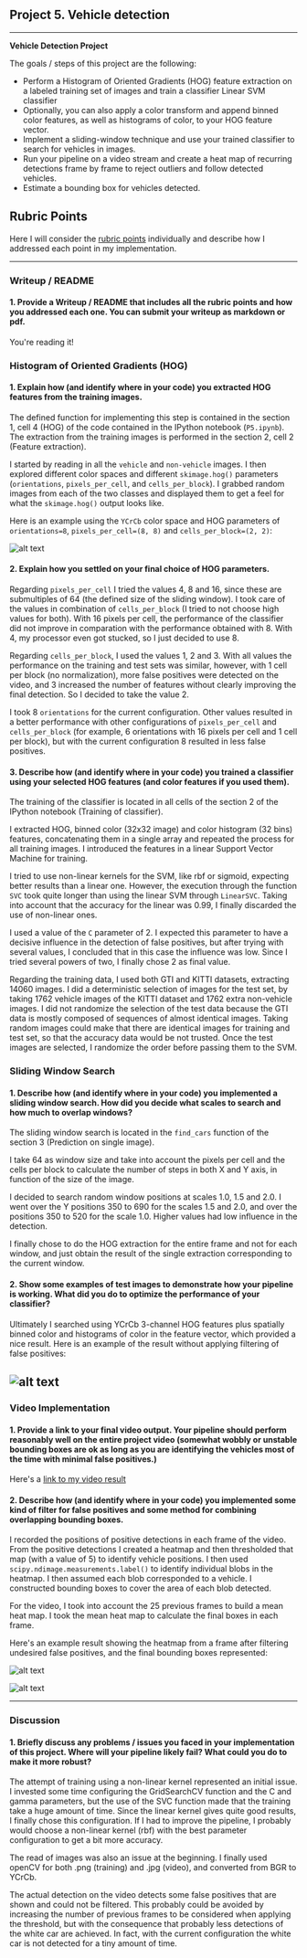 ## Project 5. Vehicle detection

---

**Vehicle Detection Project**

The goals / steps of this project are the following:

* Perform a Histogram of Oriented Gradients (HOG) feature extraction on a labeled training set of images and train a classifier Linear SVM classifier
* Optionally, you can also apply a color transform and append binned color features, as well as histograms of color, to your HOG feature vector.
* Implement a sliding-window technique and use your trained classifier to search for vehicles in images.
* Run your pipeline on a video stream and create a heat map of recurring detections frame by frame to reject outliers and follow detected vehicles.
* Estimate a bounding box for vehicles detected.

[//]: # (Image References)
[image2]: ./output_images/hog.png
[image3]: ./output_images/predictions.png
[image4]: ./output_images/filter_false_positives.png

## Rubric Points

Here I will consider the [rubric points](https://review.udacity.com/#!/rubrics/513/view) individually and describe how I addressed each point in my implementation.   

---
### Writeup / README

#### 1. Provide a Writeup / README that includes all the rubric points and how you addressed each one.  You can submit your writeup as markdown or pdf.

You're reading it!

### Histogram of Oriented Gradients (HOG)

#### 1. Explain how (and identify where in your code) you extracted HOG features from the training images.

The defined function for implementing this step is contained in the section 1, cell 4 (HOG) of the code contained in the IPython notebook (`P5.ipynb`). The extraction from the training images is performed in the section 2, cell 2 (Feature extraction).

I started by reading in all the `vehicle` and `non-vehicle` images. I then explored different color spaces and different `skimage.hog()` parameters (`orientations`, `pixels_per_cell`, and `cells_per_block`). I grabbed random images from each of the two classes and displayed them to get a feel for what the `skimage.hog()` output looks like.

Here is an example using the `YCrCb` color space and HOG parameters of `orientations=8`, `pixels_per_cell=(8, 8)` and `cells_per_block=(2, 2)`:


![alt text][image2]

#### 2. Explain how you settled on your final choice of HOG parameters.

Regarding `pixels_per_cell` I tried the values 4, 8 and 16, since these are submultiples of 64 (the defined size of the sliding window). I took care of the values in combination of `cells_per_block` (I tried to not choose high values for both). With 16 pixels per cell, the performance of the classifier did not improve in comparation with the performance obtained with 8. With 4, my processor even got stucked, so I just decided to use 8.

Regarding `cells_per_block`, I used the values 1, 2 and 3. With all values the performance on the training and test sets was similar, however, with 1 cell per block (no normalization), more false positives were detected on the video, and 3 increased the number of features without clearly improving the final detection. So I decided to take the value 2.

I took 8 `orientations` for the current configuration. Other values resulted in a better performance with other configurations of `pixels_per_cell` and `cells_per_block` (for example, 6 orientations with 16 pixels per cell and 1 cell per block), but with the current configuration 8 resulted in less false positives.

#### 3. Describe how (and identify where in your code) you trained a classifier using your selected HOG features (and color features if you used them).

The training of the classifier is located in all cells of the section 2 of the IPython notebook (Training of classifier).

I extracted HOG, binned color (32x32 image) and color histogram (32 bins) features, concatenating them in a single array and repeated the process for all training images. I introduced the features in a linear Support Vector Machine for training.

I tried to use non-linear kernels for the SVM, like rbf or sigmoid, expecting better results than a linear one. However, the execution through the function `SVC` took quite longer than using the linear SVM through `LinearSVC`. Taking into account that the accuracy for the linear was 0.99, I finally discarded the use of non-linear ones.

I used a value of the `C` parameter of 2. I expected this parameter to have a decisive influence in the detection of false positives, but after trying with several values, I concluded that in this case the influence was low. Since I tried several powers of two, I finally chose 2 as final value.

Regarding the training data, I used both GTI and KITTI datasets, extracting 14060 images. I did a deterministic selection of images for the test set, by taking 1762 vehicle images of the KITTI dataset and 1762 extra non-vehicle images. I did not randomize the selection of the test data because the GTI data is mostly composed of sequences of almost identical images. Taking random images could make that there are identical images for training and test set, so that the accuracy data would be not trusted. Once the test images are selected, I randomize the order before passing them to the SVM.

### Sliding Window Search

#### 1. Describe how (and identify where in your code) you implemented a sliding window search.  How did you decide what scales to search and how much to overlap windows?

The sliding window search is located in the `find_cars` function of the section 3 (Prediction on single image).

I take 64 as window size and take into account the pixels per cell and the cells per block to calculate the number of steps in both X and Y axis, in function of the size of the image.

I decided to search random window positions at scales 1.0, 1.5 and 2.0. I went over the Y positions 350 to 690 for the scales 1.5 and 2.0, and over the positions 350 to 520 for the scale 1.0. Higher values had low influence in the detection.

I finally chose to do the HOG extraction for the entire frame and not for each window, and just obtain the result of the single extraction corresponding to the current window.

#### 2. Show some examples of test images to demonstrate how your pipeline is working. What did you do to optimize the performance of your classifier?

Ultimately I searched using YCrCb 3-channel HOG features plus spatially binned color and histograms of color in the feature vector, which provided a nice result. Here is an example of the result without applying filtering of false positives:

![alt text][image3]
---

### Video Implementation

#### 1. Provide a link to your final video output.  Your pipeline should perform reasonably well on the entire project video (somewhat wobbly or unstable bounding boxes are ok as long as you are identifying the vehicles most of the time with minimal false positives.)
Here's a [link to my video result](./output_video/project_video_output.mp4)


#### 2. Describe how (and identify where in your code) you implemented some kind of filter for false positives and some method for combining overlapping bounding boxes.

I recorded the positions of positive detections in each frame of the video. From the positive detections I created a heatmap and then thresholded that map (with a value of 5) to identify vehicle positions. I then used `scipy.ndimage.measurements.label()` to identify individual blobs in the heatmap. I then assumed each blob corresponded to a vehicle. I constructed bounding boxes to cover the area of each blob detected.  

For the video, I took into account the 25 previous frames to build a mean heat map. I took the mean heat map to calculate the final boxes in each frame.

Here's an example result showing the heatmap from a frame after filtering undesired false positives, and the final bounding boxes represented:

![alt text][image3]

![alt text][image4]




---

### Discussion

#### 1. Briefly discuss any problems / issues you faced in your implementation of this project.  Where will your pipeline likely fail?  What could you do to make it more robust?

The attempt of training using a non-linear kernel represented an initial issue. I invested some time configuring the GridSearchCV function and the C and gamma parameters, but the use of the SVC function made that the training take a huge amount of time. Since the linear kernel gives quite good results, I finally chose this configuration. If I had to improve the pipeline, I probably would choose a non-linear kernel (rbf) with the best parameter configuration to get a bit more accuracy.

The read of images was also an issue at the beginning. I finally used openCV for both .png (training) and .jpg (video), and converted from BGR to YCrCb.

The actual detection on the video detects some false positives that are shown and could not be filtered. This probably could be avoided by increasing the number of previous frames to be considered when applying the threshold, but with the consequence that probably less detections of the white car are achieved. In fact, with the current configuration the white car is not detected for a tiny amount of time.
